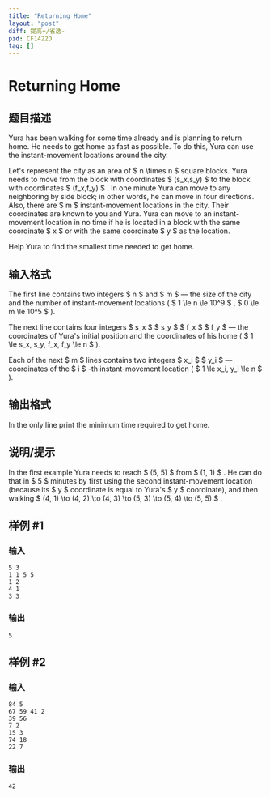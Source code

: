 ```yaml
---
title: "Returning Home"
layout: "post"
diff: 提高+/省选-
pid: CF1422D
tag: []
---
```


# Returning Home

## 题目描述

Yura has been walking for some time already and is planning to return home. He needs to get home as fast as possible. To do this, Yura can use the instant-movement locations around the city.

Let's represent the city as an area of $ n \times n $ square blocks. Yura needs to move from the block with coordinates $ (s_x,s_y) $ to the block with coordinates $ (f_x,f_y) $ . In one minute Yura can move to any neighboring by side block; in other words, he can move in four directions. Also, there are $ m $ instant-movement locations in the city. Their coordinates are known to you and Yura. Yura can move to an instant-movement location in no time if he is located in a block with the same coordinate $ x $ or with the same coordinate $ y $ as the location.

Help Yura to find the smallest time needed to get home.

## 输入格式

The first line contains two integers $ n $ and $ m $ — the size of the city and the number of instant-movement locations ( $ 1 \le n \le 10^9 $ , $ 0 \le m \le 10^5 $ ).

The next line contains four integers $ s_x $ $ s_y $ $ f_x $ $ f_y $ — the coordinates of Yura's initial position and the coordinates of his home ( $  1 \le s_x, s_y, f_x, f_y \le n $ ).

Each of the next $ m $ lines contains two integers $ x_i $ $ y_i $ — coordinates of the $ i $ -th instant-movement location ( $ 1 \le x_i, y_i \le n $ ).

## 输出格式

In the only line print the minimum time required to get home.

## 说明/提示

In the first example Yura needs to reach $ (5, 5) $ from $ (1, 1) $ . He can do that in $ 5 $ minutes by first using the second instant-movement location (because its $ y $ coordinate is equal to Yura's $ y $ coordinate), and then walking $ (4, 1) \to (4, 2) \to (4, 3) \to (5, 3) \to (5, 4) \to (5, 5) $ .

## 样例 #1

### 输入

```
5 3
1 1 5 5
1 2
4 1
3 3
```

### 输出

```
5
```

## 样例 #2

### 输入

```
84 5
67 59 41 2
39 56
7 2
15 3
74 18
22 7
```

### 输出

```
42
```

